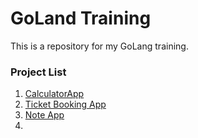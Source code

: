 # GoLand Training

This is a repository for my GoLang training.

### Project List

1. [CalculatorApp](./calculator/)
2. [Ticket Booking App](./ticket-booking-cli/)
3. [Note App](./noteapp/)
4.
